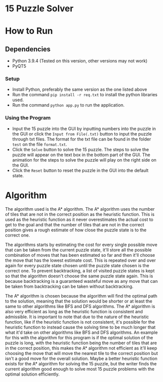 # 15 Puzzle Solver
# How to Run
## Dependencies
- Python 3.9.4 (Tested on this version, other versions may not work) 
- PyQT5

### Setup
- Install Python, preferably the same version as the one listed above 
- Run the command `pip install -r req.txt` to install the python libraries used.
- Run the command `python app.py` to run the application.
### Using the Program
- Input the 15 puzzle into the GUI by inputting numbers into the puzzle in the GUI or click the `Input from File(.txt)` button to input the puzzle through txt files. The format for the txt file can be found in the folder `test` on the file `format.txt`.
- Click the `Solve` button to solve the 15 puzzle. The steps to solve the puzzle will appear on the text box in the bottom part of the GUI. The animation for the steps to solve the puzzle will play on the right side on the GUI.
- Click the `Reset` button to reset the puzzle in the GUI into the default state.

# Algorithm
The algorithm used is the A* algorithm. The A* algorithm uses the number of tiles that are not in the correct position as the heuristic function. This is used as the heuristic function as it never overestimates the actual cost to get to the goal and that the number of tiles that are not in the correct position gives a rough estimate of how close the puzzle state is to the correct one.

The algorithms starts by estimating the cost for every single possible move that can be taken from the current puzzle state, it'll store all the possible combination of moves that has been estimated so far and then it'll choose the move that has the lowest estimate cost. This is repeated over and over again for every puzzle state chosen until the puzzle state chosen is the correct one. To prevent backtracking, a list of visited puzzle states is kept so that the algorithm doesn't choose the same puzzle state again. This is because backtracking is a guaranteed wasteful move as any move that can be taken from backtracking can be taken without backtracking.

The A* algorithm is chosen because the algorithm will find the optimal path to the solution, meaning that the solution would be shorter or at least the same to other algorithms like BFS and DFS algorithms. The A* algorithm is also very efficient as long as the heuristic function is consistent and admissible. It is important to note that due to the nature of the heuristic function, like if the heuristic function is not consistent, it's possible for the heuristic function to instead cause the solving time to be much longer that what it'd take on other algorithms like BFS and DFS algorithms. An example for this with the algorithm for this program is if the optimal solution of the puzzle is long, with the heuristic function being the number of tiles that are in the correct position, this makes the A* algorithm not efficient as it'll keep choosing the move that will move the nearest tile to the correct position but isn't a good move for the overall solution. Maybe a better heuristic function exists for the A* algorithm for solving the 15 puzzle, but the writer finds the current algorithm good enough to solve most 15 puzzle problems with the optimal solution efficiently.  
